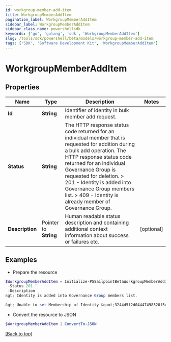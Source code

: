 ```yaml
---
id: workgroup-member-add-item
title: WorkgroupMemberAddItem
pagination_label: WorkgroupMemberAddItem
sidebar_label: WorkgroupMemberAddItem
sidebar_class_name: powershellsdk
keywords: ['go', 'golang', 'sdk', 'WorkgroupMemberAddItem'] 
slug: /tools/sdk/powershell/beta/models/workgroup-member-add-item
tags: ['SDK', 'Software Development Kit', 'WorkgroupMemberAddItem']
---
```



# WorkgroupMemberAddItem

## Properties

Name | Type | Description | Notes
------------ | ------------- | ------------- | -------------
**Id** |  **String** | Identifier of identity in bulk member add request. | 
**Status** |  **String** |  The HTTP response status code returned for an individual member that is requested for addition during a bulk add operation.   The HTTP response status code returned for an individual Governance Group is requested for deletion.   &gt; 201   - Identity is added into Governance Group members list.  &gt; 409   - Identity is already member of  Governance Group.  | 
**Description** |  Pointer to **String** | Human readable status description and containing additional context information about success or failures etc.  | [optional] 

## Examples

- Prepare the resource
```powershell
$WorkgroupMemberAddItem = Initialize-PSSailpointBetaWorkgroupMemberAddItem  -Id 464ae7bf791e49fdb74606a2e4a89635 `
 -Status 201 `
 -Description 
&gt; Identity is added into Governance Group members list.

&gt; Unable to set Membership of Identity &quot;3244d5f2d04447498520f54c6789ae33&quot; to Governance Group &quot;f80bba83-98c4-4ec2-81c8-373c00e9663b&quot;; the relationship already exists.

```

- Convert the resource to JSON
```powershell
$WorkgroupMemberAddItem | ConvertTo-JSON
```


[[Back to top]](#) 

